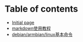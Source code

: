 # Table of contents

* [Initial page](README.md)
* [markdown使用教程](markdown-shi-yong-jiao-cheng.md)
* [debian/armbian/linux基本命令](debianarmbianlinux-ji-ben-ming-ling.md)

